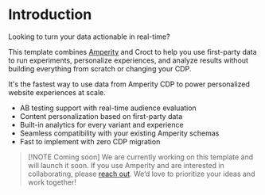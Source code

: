 # Introduction

Looking to turn your data actionable in real-time?

This template combines [Amperity](https://amperity.com/?utm_source=croct) and Croct to help you use first-party data to
run experiments, personalize experiences, and analyze results without building everything from scratch or changing your
CDP.

It's the fastest way to use data from Amperity CDP to power personalized website experiences at scale.

* AB testing support with real-time audience evaluation
* Content personalization based on first-party data
* Built-in analytics for every variant and experience
* Seamless compatibility with your existing Amperity schemas
* Fast to implement with zero CDP migration

> [!NOTE Coming soon]
> We are currently working on this template and will launch it soon. If you use Amperity and are interested in
> collaborating,
>please [reach out](https://croct.com/contact/support?subject=feature-request&message=I%20need%20help%20to%20integrate%20Croct%20with%20Amperity.).
> We’d love to prioritize your ideas and work together!
